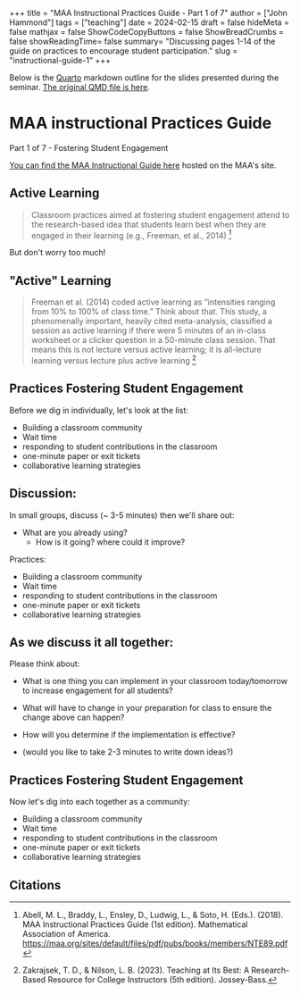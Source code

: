 +++
title = "MAA Instructional Practices Guide - Part 1 of 7"
author = ["John Hammond"]
tags = ["teaching"]
date = 2024-02-15
draft = false
hideMeta = false
mathjax = false
ShowCodeCopyButtons = false
ShowBreadCrumbs = false
showReadingTime= false
summary= "Discussing pages 1-14 of the guide on practices to encourage student participation."
slug = "instructional-guide-1"
+++


Below is the [Quarto](https://quarto.org) markdown outline for the slides presented during the seminar. [The original QMD file is here](./InstructionalGuide1.qmd).  

# MAA instructional Practices Guide
Part 1 of 7 - Fostering Student Engagement

[You can find the MAA Instructional Guide here](https://maa.org/sites/default/files/pdf/pubs/books/members/NTE89.pdf) hosted on the MAA's site. 

## Active Learning

> Classroom practices aimed at fostering student engagement attend to the research-based idea that students learn best when they are engaged in their learning (e.g., Freeman, et al., 2014) [^1]

[^1]:Abell, M. L., Braddy, L., Ensley, D., Ludwig, L., & Soto, H. (Eds.). (2018). MAA Instructional Practices Guide (1st edition). Mathematical Association of America. https://maa.org/sites/default/files/pdf/pubs/books/members/NTE89.pdf


But don't worry too much!

## "Active" Learning

> Freeman et al. (2014) coded active learning as “intensities ranging from 10% to 100% of class time.” 
> Think about that. This study, a phenomenally important, heavily cited meta-analysis, classified a session as active learning if there were 5  minutes of an in-class worksheet or a clicker question in a 50-minute class session. 
> That means this is not lecture versus active learning; it is all-lecture learning versus lecture plus active learning  [^2]

[^2]:Zakrajsek, T. D., & Nilson, L. B. (2023). Teaching at Its Best: A Research-Based Resource for College Instructors (5th edition). Jossey-Bass.


## Practices Fostering Student Engagement

Before we dig in individually, let's look at the list: 

- Building a classroom community
- Wait time
- responding to student contributions in the classroom
- one-minute paper or exit tickets
- collaborative learning strategies

## Discussion:

In small groups, discuss (~ 3-5 minutes) then we'll share out:

- What are you already using?  
  - How is it going? where could it improve?


Practices:

- Building a classroom community
- Wait time
- responding to student contributions in the classroom
- one-minute paper or exit tickets
- collaborative learning strategies

## As we discuss it all together:

Please think about: 

- What is one thing you can implement in your classroom today/tomorrow to increase engagement for all students? 
- What will have to change in your preparation for class to ensure the change above can happen?
- How will you determine if the implementation is effective? 

- (would you like to take 2-3 minutes to write down ideas?)

## Practices Fostering Student Engagement

Now let's dig into each together as a community: 

- Building a classroom community
- Wait time
- responding to student contributions in the classroom
- one-minute paper or exit tickets
- collaborative learning strategies

## Citations
